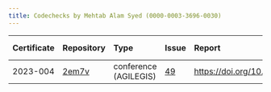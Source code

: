 ```yaml
---
title: Codechecks by Mehtab Alam Syed (0000-0003-3696-0030)
---
```



|Certificate |Repository |Type                  |Issue |Report                                |Check date |
|:-------|:--------------------------------|:------------------|:---|:--------------------------|:----------|
|2023-004    |[2em7v](https://osf.io/2em7v)|conference (AGILEGIS) |[49](https://github.com/codecheckers/register/issues/49)|https://doi.org/10.17605/osf.io/2em7v |2023-06-13 |
